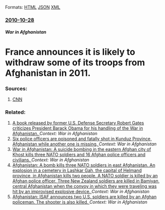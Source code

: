 
Formats: [HTML](/news/2010/10/28/france-announces-it-is-likely-to-withdraw-some-of-its-troops-from-afghanistan-in-2011.html)  [JSON](/news/2010/10/28/france-announces-it-is-likely-to-withdraw-some-of-its-troops-from-afghanistan-in-2011.json)  [XML](/news/2010/10/28/france-announces-it-is-likely-to-withdraw-some-of-its-troops-from-afghanistan-in-2011.xml)  

### [2010-10-28](/news/2010/10/28/index.md)

##### War in Afghanistan
# France announces it is likely to withdraw some of its troops from Afghanistan in 2011. 




### Sources:

1. [CNN](http://www.cnn.com/2010/WORLD/europe/10/28/france.troop.withdrawal/)

### Related:

1. [A book released by former U.S. Defense Secretary Robert Gates criticizes President Barack Obama for his handling of the War in Afghanistan. ](/news/2014/01/8/a-book-released-by-former-u-s-defense-secretary-robert-gates-criticizes-president-barack-obama-for-his-handling-of-the-war-in-afghanistan.md) _Context: War in Afghanistan_
2. [Six police officers are poisoned and fatally shot in Kunduz Province, Afghanistan while another one is missing. ](/news/2013/04/26/six-police-officers-are-poisoned-and-fatally-shot-in-kunduz-province-afghanistan-while-another-one-is-missing.md) _Context: War in Afghanistan_
3. [War in Afghanistan: A suicide bombing in the eastern Afghan city of Khost kills three NATO soldiers and 16 Afghan police officers and civilians. ](/news/2012/10/1/war-in-afghanistan-a-suicide-bombing-in-the-eastern-afghan-city-of-khost-kills-three-nato-soldiers-and-16-afghan-police-officers-and-civili.md) _Context: War in Afghanistan_
4. [Afghanistan: A bomb kills three NATO soldiers in east Afghanistan. An explosion in a cemetery in Lashkar Gah, the capital of Helmand province, in Afghanistan kills two people. A NATO soldier is killed by an Afghan police officer. Three New Zealand soldiers are killed in Bamiyan, central Afghanistan when the convoy in which they were traveling was hit by an improvised explosive device. ](/news/2012/08/19/afghanistan-a-bomb-kills-three-nato-soldiers-in-east-afghanistan-an-explosion-in-a-cemetery-in-lashkar-gah-the-capital-of-helmand-provinc.md) _Context: War in Afghanistan_
5. [Afghanistan: ISAF announces two U.S. soldiers are killed by an Afghan policeman. The shooter is also killed. ](/news/2012/08/17/afghanistan-isaf-announces-two-u-s-soldiers-are-killed-by-an-afghan-policeman-the-shooter-is-also-killed.md) _Context: War in Afghanistan_
